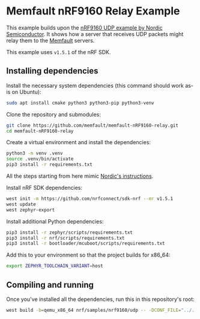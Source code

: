 # Memfault nRF9160 Relay Example

This example builds upon the [nRF9160 UDP example by Nordic
Semiconductor](https://developer.nordicsemi.com/nRF_Connect_SDK/doc/latest/nrf/samples/nrf9160/udp/README.html).
It shows how a server that receives UDP packets might relay them to the
[Memfault](https://memfault.com/) servers.

This example uses `v1.5.1` of the nRF SDK.

## Installing dependencies

Install the necessary system dependencies (this command should work as-is on Ubuntu):

```bash
sudo apt install cmake python3 python3-pip python3-venv
```

Clone the repository and submodules:

```bash
git clone https://github.com/memfault/memfault-nRF9160-relay.git
cd memfault-nRF9160-relay
```

Create a virtual environment and install the dependencies:

```bash
python3 -m venv .venv
source .venv/bin/activate
pip3 install -r requirements.txt
```

All the steps starting from here mimic [Nordic's instructions](https://developer.nordicsemi.com/nRF_Connect_SDK/doc/latest/nrf/gs_installing.html#get-the-ncs-code).

Install nRF SDK dependencies:

```bash
west init -m https://github.com/nrfconnect/sdk-nrf --mr v1.5.1
west update
west zephyr-export
```

Install additional Python dependencies:

```bash
pip3 install -r zephyr/scripts/requirements.txt
pip3 install -r nrf/scripts/requirements.txt
pip3 install -r bootloader/mcuboot/scripts/requirements.txt
```

Add this to your environment so that the project builds for x86_64:

```bash
export ZEPHYR_TOOLCHAIN_VARIANT=host
```

## Compiling and running

Once you've installed all the dependencies, run this in this repository's root:

```bash
west build -b=qemu_x86_64 nrf/samples/nrf9160/udp -- -DCONF_FILE="../../../../prj_qemu_x86_64.conf"
```
